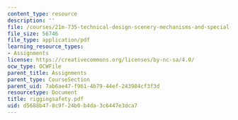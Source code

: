 ```yaml
---
content_type: resource
description: ''
file: /courses/21m-735-technical-design-scenery-mechanisms-and-special-effects-spring-2004/d5688b478c9f24b0b4da3c6447e3dca7_riggingsafety.pdf
file_size: 56746
file_type: application/pdf
learning_resource_types:
- Assignments
license: https://creativecommons.org/licenses/by-nc-sa/4.0/
ocw_type: OCWFile
parent_title: Assignments
parent_type: CourseSection
parent_uid: 7ab6ae47-f961-4b79-44ef-243984cf3f3d
resourcetype: Document
title: riggingsafety.pdf
uid: d5688b47-8c9f-24b0-b4da-3c6447e3dca7
---
```

